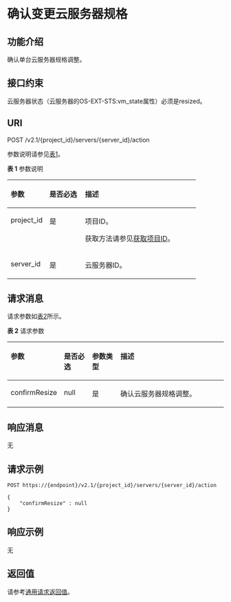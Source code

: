 # 确认变更云服务器规格<a name="ZH-CN_TOPIC_0028714262"></a>

## 功能介绍<a name="section14742295165029"></a>

确认单台云服务器规格调整。

## 接口约束<a name="section54952513173158"></a>

云服务器状态（云服务器的OS-EXT-STS:vm\_state属性）必须是resized。

## URI<a name="section9714850165029"></a>

POST /v2.1/\{project\_id\}/servers/\{server\_id\}/action

参数说明请参见[表1](#table54458463165029)。

**表 1**  参数说明

<a name="table54458463165029"></a>
<table><thead align="left"><tr id="row24545956165029"><th class="cellrowborder" valign="top" width="20.549999999999997%" id="mcps1.2.4.1.1"><p id="p5187119"><a name="p5187119"></a><a name="p5187119"></a>参数</p>
</th>
<th class="cellrowborder" valign="top" width="18.86%" id="mcps1.2.4.1.2"><p id="p17503500"><a name="p17503500"></a><a name="p17503500"></a>是否必选</p>
</th>
<th class="cellrowborder" valign="top" width="60.589999999999996%" id="mcps1.2.4.1.3"><p id="p8497414"><a name="p8497414"></a><a name="p8497414"></a>描述</p>
</th>
</tr>
</thead>
<tbody><tr id="row42809334165029"><td class="cellrowborder" valign="top" width="20.549999999999997%" headers="mcps1.2.4.1.1 "><p id="p45004064165029"><a name="p45004064165029"></a><a name="p45004064165029"></a>project_id</p>
</td>
<td class="cellrowborder" valign="top" width="18.86%" headers="mcps1.2.4.1.2 "><p id="p21450595165029"><a name="p21450595165029"></a><a name="p21450595165029"></a>是</p>
</td>
<td class="cellrowborder" valign="top" width="60.589999999999996%" headers="mcps1.2.4.1.3 "><p id="p37593705"><a name="p37593705"></a><a name="p37593705"></a>项目ID。</p>
<p id="p1180512217438"><a name="p1180512217438"></a><a name="p1180512217438"></a>获取方法请参见<a href="获取项目ID.md">获取项目ID</a>。</p>
</td>
</tr>
<tr id="row1118615165029"><td class="cellrowborder" valign="top" width="20.549999999999997%" headers="mcps1.2.4.1.1 "><p id="p23498973165029"><a name="p23498973165029"></a><a name="p23498973165029"></a>server_id</p>
</td>
<td class="cellrowborder" valign="top" width="18.86%" headers="mcps1.2.4.1.2 "><p id="p24368697165029"><a name="p24368697165029"></a><a name="p24368697165029"></a>是</p>
</td>
<td class="cellrowborder" valign="top" width="60.589999999999996%" headers="mcps1.2.4.1.3 "><p id="p27707408165029"><a name="p27707408165029"></a><a name="p27707408165029"></a>云服务器ID。</p>
</td>
</tr>
</tbody>
</table>

## 请求消息<a name="section48040086165029"></a>

请求参数如[表2](#table47783938165029)所示。

**表 2**  请求参数

<a name="table47783938165029"></a>
<table><thead align="left"><tr id="row60288789165029"><th class="cellrowborder" valign="top" width="18.6018601860186%" id="mcps1.2.5.1.1"><p id="zh-cn_topic_0057973030_p1494644"><a name="zh-cn_topic_0057973030_p1494644"></a><a name="zh-cn_topic_0057973030_p1494644"></a>参数</p>
</th>
<th class="cellrowborder" valign="top" width="13.531353135313532%" id="mcps1.2.5.1.2"><p id="p11164206213"><a name="p11164206213"></a><a name="p11164206213"></a>是否必选</p>
</th>
<th class="cellrowborder" valign="top" width="13.91139113911391%" id="mcps1.2.5.1.3"><p id="zh-cn_topic_0057973030_p53957349"><a name="zh-cn_topic_0057973030_p53957349"></a><a name="zh-cn_topic_0057973030_p53957349"></a>参数类型</p>
</th>
<th class="cellrowborder" valign="top" width="53.955395539553955%" id="mcps1.2.5.1.4"><p id="zh-cn_topic_0057973030_p14912584"><a name="zh-cn_topic_0057973030_p14912584"></a><a name="zh-cn_topic_0057973030_p14912584"></a>描述</p>
</th>
</tr>
</thead>
<tbody><tr id="row50942237165029"><td class="cellrowborder" valign="top" width="18.6018601860186%" headers="mcps1.2.5.1.1 "><p id="p32680571165029"><a name="p32680571165029"></a><a name="p32680571165029"></a>confirmResize</p>
</td>
<td class="cellrowborder" valign="top" width="13.531353135313532%" headers="mcps1.2.5.1.2 "><p id="p1164140102115"><a name="p1164140102115"></a><a name="p1164140102115"></a>null</p>
</td>
<td class="cellrowborder" valign="top" width="13.91139113911391%" headers="mcps1.2.5.1.3 "><p id="p29880605165029"><a name="p29880605165029"></a><a name="p29880605165029"></a>是</p>
</td>
<td class="cellrowborder" valign="top" width="53.955395539553955%" headers="mcps1.2.5.1.4 "><p id="p60747468165029"><a name="p60747468165029"></a><a name="p60747468165029"></a>确认云服务器规格调整。</p>
</td>
</tr>
</tbody>
</table>

## 响应消息<a name="section4596622165029"></a>

无

## 请求示例<a name="section1194124632513"></a>

```
POST https://{endpoint}/v2.1/{project_id}/servers/{server_id}/action
```

```
{
    "confirmResize" : null
}
```

## 响应示例<a name="section1233763710102"></a>

无

## 返回值<a name="section62603593165029"></a>

请参考[通用请求返回值](通用请求返回值.md)。

